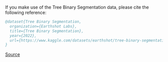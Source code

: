 If you make use of the Tree Binary Segmentation data, please cite the following reference:

``` bibtex 
@dataset{Tree Binary Segmentation,
  organization={Earthshot Labs},
  title={Tree Binary Segmentation},
  year={2022},
  url={https://www.kaggle.com/datasets/earthshot/tree-binary-segmentation}
}
```

[Source](https://www.kaggle.com/datasets/earthshot/tree-binary-segmentation)
